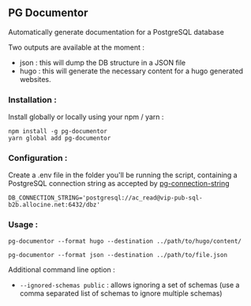 ## PG Documentor

Automatically generate documentation for a PostgreSQL database

Two outputs are available at the moment :
- json : this will dump the DB structure in a JSON file
- hugo : this will generate the necessary content for a hugo generated websites.

### Installation :

Install globally or locally using your npm / yarn :
```
npm install -g pg-documentor
yarn global add pg-documentor
```
### Configuration :

Create a .env file in the folder you'll be running the script, containing a PostgreSQL connection string as accepted by [pg-connection-string](https://github.com/iceddev/pg-connection-string)
```
DB_CONNECTION_STRING='postgresql://ac_read@vip-pub-sql-b2b.allocine.net:6432/dbz'
```

### Usage :
```
pg-documentor --format hugo --destination ../path/to/hugo/content/ 
```
```
pg-documentor --format json --destination ../path/to/file.json
```

Additional command line option :
- `--ignored-schemas public` : allows ignoring a set of schemas (use a comma separated list of schemas to ignore multiple schemas)

